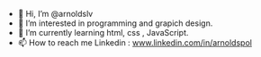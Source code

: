 - 👋 Hi, I’m @arnoldslv
- 👀 I’m interested in programming and grapich design. 
- 🌱 I’m currently learning html, css , JavaScript.
- 📫 How to reach me Linkedin : www.linkedin.com/in/arnoldspol

<!---
arnoldslv/arnoldslv is a ✨ special ✨ repository because its `README.md` (this file) appears on your GitHub profile.
You can click the Preview link to take a look at your changes.
--->
